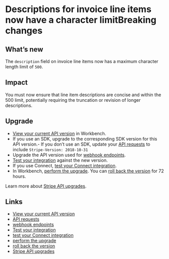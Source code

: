 # Descriptions for invoice line items now have a character limitBreaking changes

## What’s new

The `description` field on invoice line items now has a maximum character length
limit of `500`.

## Impact

You must now ensure that line item descriptions are concise and within the 500
limit, potentially requiring the truncation or revision of longer descriptions.

## Upgrade

- [View your current API
version](https://docs.stripe.com/upgrades#view-your-api-version-and-the-latest-available-upgrade-in-workbench)
in Workbench.
- If you use an SDK, upgrade to the corresponding SDK version for this API
version.- If you don’t use an SDK, update your [API
requests](https://docs.stripe.com/api/versioning) to include `Stripe-Version:
2018-10-31`
- Upgrade the API version used for [webhook
endpoints](https://docs.stripe.com/webhooks/versioning).
- [Test your integration](https://docs.stripe.com/testing) against the new
version.
- If you use Connect, [test your Connect
integration](https://docs.stripe.com/connect/testing).
- In Workbench, [perform the
upgrade](https://docs.stripe.com/upgrades#perform-the-upgrade). You can [roll
back the version](https://docs.stripe.com/upgrades#roll-back-your-api-version)
for 72 hours.

Learn more about [Stripe API upgrades](https://docs.stripe.com/upgrades).

## Links

- [View your current API
version](https://docs.stripe.com/upgrades#view-your-api-version-and-the-latest-available-upgrade-in-workbench)
- [API requests](https://docs.stripe.com/api/versioning)
- [webhook endpoints](https://docs.stripe.com/webhooks/versioning)
- [Test your integration](https://docs.stripe.com/testing)
- [test your Connect integration](https://docs.stripe.com/connect/testing)
- [perform the upgrade](https://docs.stripe.com/upgrades#perform-the-upgrade)
- [roll back the
version](https://docs.stripe.com/upgrades#roll-back-your-api-version)
- [Stripe API upgrades](https://docs.stripe.com/upgrades)